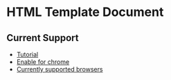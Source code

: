 # HTML Template Document

## Current Support

- [Tutorial](https://www.sitepoint.com/introduction-html-imports-tutorial/)
- [Enable for chrome](https://stackoverflow.com/questions/46401795/html-import-not-working)
- [Currently supported browsers](https://caniuse.com/#feat=imports)
